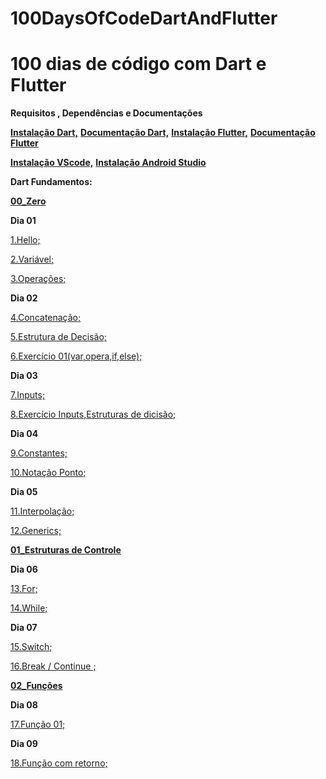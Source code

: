 # 100DaysOfCodeDartAndFlutter

# 100 dias de código com Dart e Flutter

**Requisitos , Dependências e Documentações**

[**Instalação Dart,**](https://dart.dev/get-dart)
[**Documentação Dart,**](https://dart.dev/guides)
[**Instalação Flutter,**](https://flutter.dev/docs/get-started/install)
[**Documentação Flutter**](https://flutter.dev/docs)

[**Instalação VScode,**](https://code.visualstudio.com/download)
[**Instalação Android Studio**](https://developer.android.com/studio?hl=pt-br)

**Dart Fundamentos:**

[**00_Zero**](https://github.com/ramonabreu-cdev/100DaysOfCodeDartAndFlutter/tree/master/01_FundamentosDart/00_Zero)


**Dia 01**

[1.Hello;](https://github.com/ramonabreu-cdev/100DaysOfCodeDartAndFlutter/blob/master/01_FundamentosDart/00_Zero/01_hello.dart)

[2.Variável;](https://github.com/ramonabreu-cdev/100DaysOfCodeDartAndFlutter/blob/master/01_FundamentosDart/00_Zero/02_variavel.dart)

[3.Operações;](https://github.com/ramonabreu-cdev/100DaysOfCodeDartAndFlutter/blob/master/01_FundamentosDart/00_Zero/03_operacoes.dart)

**Dia 02**

[4.Concatenação;](https://github.com/ramonabreu-cdev/100DaysOfCodeDartAndFlutter/blob/master/01_FundamentosDart/00_Zero/04_concatenacao.dart)

[5.Estrutura de Decisão;](https://github.com/ramonabreu-cdev/100DaysOfCodeDartAndFlutter/blob/master/01_FundamentosDart/00_Zero/05_estruDecisao.dart)

[6.Exercício 01(var,opera,if,else);](https://github.com/ramonabreu-cdev/100DaysOfCodeDartAndFlutter/blob/master/01_FundamentosDart/00_Zero/06_exercicio01.dart)

**Dia 03**

[7.Inputs;](https://github.com/ramonabreu-cdev/100DaysOfCodeDartAndFlutter/blob/master/01_FundamentosDart/00_Zero/07_input.dart)

[8.Exercício Inputs,Estruturas de dicisão;](https://github.com/ramonabreu-cdev/100DaysOfCodeDartAndFlutter/blob/master/01_FundamentosDart/00_Zero/08_inputEstruIfElse.dart)

**Dia 04**

[9.Constantes;](https://github.com/ramonabreu-cdev/100DaysOfCodeDartAndFlutter/blob/master/01_FundamentosDart/00_Zero/09_constantes01.dart)

[10.Notação Ponto;](https://github.com/ramonabreu-cdev/100DaysOfCodeDartAndFlutter/blob/master/01_FundamentosDart/00_Zero/10_notacaoPonto.dart)

**Dia 05**

[11.Interpolação;](https://github.com/ramonabreu-cdev/100DaysOfCodeDartAndFlutter/blob/master/01_FundamentosDart/00_Zero/11_interpolacao.dart)


[12.Generics;](https://github.com/ramonabreu-cdev/100DaysOfCodeDartAndFlutter/blob/master/01_FundamentosDart/00_Zero/12_generics.dart)

[**01_Estruturas de Controle**](https://github.com/ramonabreu-cdev/100DaysOfCodeDartAndFlutter/tree/master/01_FundamentosDart/01_EstruturasDeControle)


**Dia 06**

[13.For;](https://github.com/ramonabreu-cdev/100DaysOfCodeDartAndFlutter/blob/master/01_FundamentosDart/01_EstruturasDeControle/13_for01.dart)

[14.While;](https://github.com/ramonabreu-cdev/100DaysOfCodeDartAndFlutter/blob/master/01_FundamentosDart/01_EstruturasDeControle/14_while01.dart)

**Dia 07**

[15.Switch;](https://github.com/ramonabreu-cdev/100DaysOfCodeDartAndFlutter/blob/master/01_FundamentosDart/01_EstruturasDeControle/15_switch.dart)

[16.Break / Continue ;](https://github.com/ramonabreu-cdev/100DaysOfCodeDartAndFlutter/blob/master/01_FundamentosDart/01_EstruturasDeControle/16_breakContiue.dart)

[**02_Funções**](https://github.com/ramonabreu-cdev/100DaysOfCodeDartAndFlutter/tree/master/01_FundamentosDart/02_fun%C3%A7%C3%B5es)

**Dia 08**

[17.Função 01;](https://github.com/ramonabreu-cdev/100DaysOfCodeDartAndFlutter/tree/master/01_FundamentosDart/02_fun%C3%A7%C3%B5es)

**Dia 09**

[18.Função com retorno;](https://github.com/ramonabreu-cdev/100DaysOfCodeDartAndFlutter/blob/master/01_FundamentosDart/02_fun%C3%A7%C3%B5es/18_funcao02.dart)



